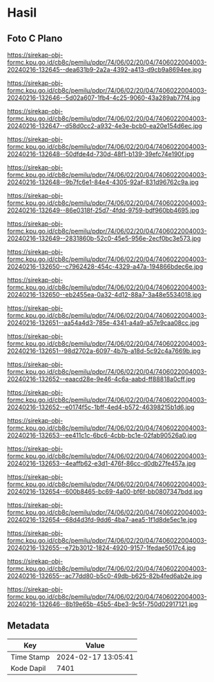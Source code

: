 # Hasil

## Foto C Plano

https://sirekap-obj-formc.kpu.go.id/cb8c/pemilu/pdpr/74/06/02/20/04/7406022004003-20240216-132645--dea631b9-2a2a-4392-a413-d9cb9a8694ee.jpg

https://sirekap-obj-formc.kpu.go.id/cb8c/pemilu/pdpr/74/06/02/20/04/7406022004003-20240216-132646--5d02a607-1fb4-4c25-9060-43a289ab77f4.jpg

https://sirekap-obj-formc.kpu.go.id/cb8c/pemilu/pdpr/74/06/02/20/04/7406022004003-20240216-132647--d58d0cc2-a932-4e3e-bcb0-ea20e154d6ec.jpg

https://sirekap-obj-formc.kpu.go.id/cb8c/pemilu/pdpr/74/06/02/20/04/7406022004003-20240216-132648--50dfde4d-730d-48f1-b139-39efc74e190f.jpg

https://sirekap-obj-formc.kpu.go.id/cb8c/pemilu/pdpr/74/06/02/20/04/7406022004003-20240216-132648--9b7fc6e1-84e4-4305-92af-831d96762c9a.jpg

https://sirekap-obj-formc.kpu.go.id/cb8c/pemilu/pdpr/74/06/02/20/04/7406022004003-20240216-132649--86e0318f-25d7-4fdd-9759-bdf960bb4695.jpg

https://sirekap-obj-formc.kpu.go.id/cb8c/pemilu/pdpr/74/06/02/20/04/7406022004003-20240216-132649--2831860b-52c0-45e5-956e-2ecf0bc3e573.jpg

https://sirekap-obj-formc.kpu.go.id/cb8c/pemilu/pdpr/74/06/02/20/04/7406022004003-20240216-132650--c7962428-454c-4329-a47a-194866bdec6e.jpg

https://sirekap-obj-formc.kpu.go.id/cb8c/pemilu/pdpr/74/06/02/20/04/7406022004003-20240216-132650--eb2455ea-0a32-4d12-88a7-3a48e5534018.jpg

https://sirekap-obj-formc.kpu.go.id/cb8c/pemilu/pdpr/74/06/02/20/04/7406022004003-20240216-132651--aa54a4d3-785e-4341-a4a9-a57e9caa08cc.jpg

https://sirekap-obj-formc.kpu.go.id/cb8c/pemilu/pdpr/74/06/02/20/04/7406022004003-20240216-132651--98d2702a-6097-4b7b-a18d-5c92c4a7669b.jpg

https://sirekap-obj-formc.kpu.go.id/cb8c/pemilu/pdpr/74/06/02/20/04/7406022004003-20240216-132652--eaacd28e-9e46-4c6a-aabd-ff88818a0cff.jpg

https://sirekap-obj-formc.kpu.go.id/cb8c/pemilu/pdpr/74/06/02/20/04/7406022004003-20240216-132652--e0174f5c-1bff-4ed4-b572-46398215b1d6.jpg

https://sirekap-obj-formc.kpu.go.id/cb8c/pemilu/pdpr/74/06/02/20/04/7406022004003-20240216-132653--ee411c1c-6bc6-4cbb-bc1e-02fab90526a0.jpg

https://sirekap-obj-formc.kpu.go.id/cb8c/pemilu/pdpr/74/06/02/20/04/7406022004003-20240216-132653--4eaffb62-e3d1-476f-86cc-d0db27fe457a.jpg

https://sirekap-obj-formc.kpu.go.id/cb8c/pemilu/pdpr/74/06/02/20/04/7406022004003-20240216-132654--600b8465-bc69-4a00-bf6f-bb0807347bdd.jpg

https://sirekap-obj-formc.kpu.go.id/cb8c/pemilu/pdpr/74/06/02/20/04/7406022004003-20240216-132654--68d4d3fd-9dd6-4ba7-aea5-1f1d8de5ec1e.jpg

https://sirekap-obj-formc.kpu.go.id/cb8c/pemilu/pdpr/74/06/02/20/04/7406022004003-20240216-132655--e72b3012-1824-4920-9157-1fedae5017c4.jpg

https://sirekap-obj-formc.kpu.go.id/cb8c/pemilu/pdpr/74/06/02/20/04/7406022004003-20240216-132655--ac77dd80-b5c0-49db-b625-82b4fed6ab2e.jpg

https://sirekap-obj-formc.kpu.go.id/cb8c/pemilu/pdpr/74/06/02/20/04/7406022004003-20240216-132646--8b19e65b-45b5-4be3-9c5f-750d02917121.jpg


## Metadata

| Key        | Value               |
| ---------- | ------------------- |
| Time Stamp | 2024-02-17 13:05:41 |
| Kode Dapil | 7401                |



